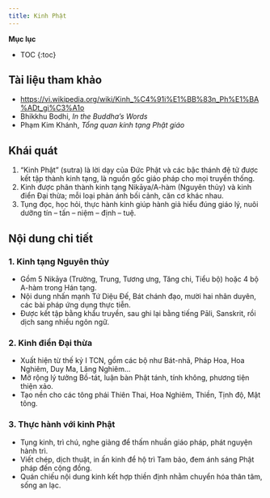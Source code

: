 ```yaml
---
title: Kinh Phật
---
```


**Mục lục**

- TOC
{:toc}

## Tài liệu tham khảo

- <https://vi.wikipedia.org/wiki/Kinh_%C4%91i%E1%BB%83n_Ph%E1%BA%ADt_gi%C3%A1o>
- Bhikkhu Bodhi, *In the Buddha’s Words*
- Phạm Kim Khánh, *Tổng quan kinh tạng Phật giáo*

## Khái quát

1. “Kinh Phật” (sutra) là lời dạy của Đức Phật và các bậc thánh đệ tử được kết tập thành kinh tạng, là nguồn gốc giáo pháp cho mọi truyền thống.
2. Kinh được phân thành kinh tạng Nikāya/A-hàm (Nguyên thủy) và kinh điển Đại thừa; mỗi loại phản ánh bối cảnh, căn cơ khác nhau.
3. Tụng đọc, học hỏi, thực hành kinh giúp hành giả hiểu đúng giáo lý, nuôi dưỡng tín – tấn – niệm – định – tuệ.

## Nội dung chi tiết

### 1. Kinh tạng Nguyên thủy
- Gồm 5 Nikāya (Trường, Trung, Tương ưng, Tăng chi, Tiểu bộ) hoặc 4 bộ A-hàm trong Hán tạng.
- Nội dung nhấn mạnh Tứ Diệu Đế, Bát chánh đạo, mười hai nhân duyên, các bài pháp ứng dụng thực tiễn.
- Được kết tập bằng khẩu truyền, sau ghi lại bằng tiếng Pāli, Sanskrit, rồi dịch sang nhiều ngôn ngữ.

### 2. Kinh điển Đại thừa
- Xuất hiện từ thế kỷ I TCN, gồm các bộ như Bát-nhã, Pháp Hoa, Hoa Nghiêm, Duy Ma, Lăng Nghiêm…
- Mở rộng lý tưởng Bồ-tát, luận bàn Phật tánh, tính không, phương tiện thiện xảo.
- Tạo nền cho các tông phái Thiên Thai, Hoa Nghiêm, Thiền, Tịnh độ, Mật tông.

### 3. Thực hành với kinh Phật
- Tụng kinh, trì chú, nghe giảng để thấm nhuần giáo pháp, phát nguyện hành trì.
- Viết chép, dịch thuật, in ấn kinh để hộ trì Tam bảo, đem ánh sáng Phật pháp đến cộng đồng.
- Quán chiếu nội dung kinh kết hợp thiền định nhằm chuyển hóa thân tâm, sống an lạc.
